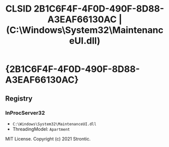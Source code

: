 ﻿---
title: "CLSID 2B1C6F4F-4F0D-490F-8D88-A3EAF66130AC | (C:\\Windows\\System32\\MaintenanceUI.dll)"
excerpt: What is COM-Object CLSID 2B1C6F4F-4F0D-490F-8D88-A3EAF66130AC?
---

# {2B1C6F4F-4F0D-490F-8D88-A3EAF66130AC}


## Registry


### InProcServer32

* `C:\Windows\System32\MaintenanceUI.dll`
* ThreadingModel: `Apartment`

MIT License. Copyright (c) 2021 Strontic.



